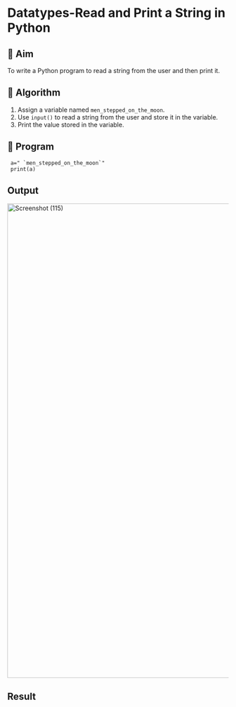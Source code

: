 # Datatypes-Read and Print a String in Python

## 🎯 Aim
To write a Python program to read a string from the user and then print it.

## 🧠 Algorithm
1. Assign a variable named `men_stepped_on_the_moon`.
2. Use `input()` to read a string from the user and store it in the variable.
3. Print the value stored in the variable.

## 🧾 Program
```
 a=" `men_stepped_on_the_moon`"
 print(a)

```
## Output
<img width="1920" height="1080" alt="Screenshot (115)" src="https://github.com/user-attachments/assets/cf7da26d-488f-4a2f-88fc-1ad0b4c208da" />

## Result
